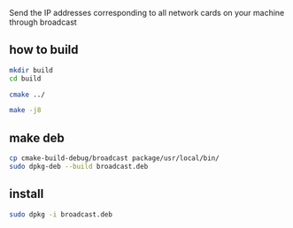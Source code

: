
Send the IP addresses corresponding to all network cards on your machine through broadcast

## how to build

```bash
mkdir build
cd build

cmake ../

make -j8

```
## make deb

```bash
cp cmake-build-debug/broadcast package/usr/local/bin/
sudo dpkg-deb --build broadcast.deb

```
## install
```bash
sudo dpkg -i broadcast.deb
```